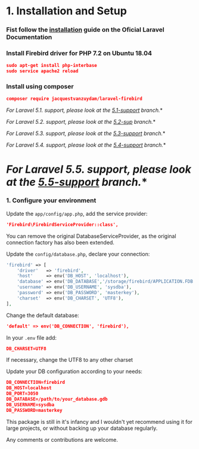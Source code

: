 
# 1. Installation and Setup

### Fist follow the [installation](https://laravel.com/docs/5.7#installation) guide on the Oficial Laravel Documentation

### Install Firebird driver for PHP 7.2 on Ubuntu 18.04

```json
sudo apt-get install php-interbase
sudo service apache2 reload
```

### Install using composer

```json
composer require jacquestvanzuydam/laravel-firebird
```


**For Laravel 5.1.* support, please look at the [5.1-support](https://github.com/jacquestvanzuydam/laravel-firebird/tree/5.1-support) branch.**

**For Laravel 5.2.* support, please look at the [5.2-sup](https://github.com/jacquestvanzuydam/laravel-firebird/tree/5.2-sup) branch.**

**For Laravel 5.3.* support, please look at the [5.3-support](https://github.com/jacquestvanzuydam/laravel-firebird/tree/5.3-support) branch.**

**For Laravel 5.4.* support, please look at the [5.4-support](https://github.com/jacquestvanzuydam/laravel-firebird/tree/5.4-support) branch.**

**For Laravel 5.5.* support, please look at the [5.5-support](https://github.com/jacquestvanzuydam/laravel-firebird/tree/5.4-support) branch.**
=======


### 1. Configure your environment

Update the `app/config/app.php`, add the service provider:
```json
'Firebird\FirebirdServiceProvider::class',
```
You can remove the original DatabaseServiceProvider, as the original connection factory has also been extended.

Update the `config/database.php`, declare your connection:

```php
'firebird' => [
    'driver'   => 'firebird',
    'host'     => env('DB_HOST', 'localhost'),
    'database' => env('DB_DATABASE','/storage/firebird/APPLICATION.FDB'),
    'username' => env('DB_USERNAME', 'sysdba'),
    'password' => env('DB_PASSWORD', 'masterkey'),
    'charset'  => env('DB_CHARSET', 'UTF8'),
],
```

Change the default database:
```json
'default' => env('DB_CONNECTION', 'firebird'),
```

In your `.env` file add:
```json
DB_CHARSET=UTF8
```
If necessary, change the UTF8 to any other charset

Update your DB configuration according to your needs:

```json
DB_CONNECTION=firebird
DB_HOST=localhost
DB_PORT=3050
DB_DATABASE=/path/to/your_database.gdb
DB_USERNAME=sysdba
DB_PASSWORD=masterkey
```

This package is still in it's infancy and I wouldn't yet recommend using it for large projects, or without backing up your database regularly.

Any comments or contributions are welcome.

